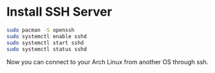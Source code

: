 # Install SSH Server

```bash
sudo pacman -S openssh
sudo systemctl enable sshd
sudo systemctl start sshd
sudo systemctl status sshd
```

Now you can connect to your Arch Linux from another OS through ssh.
